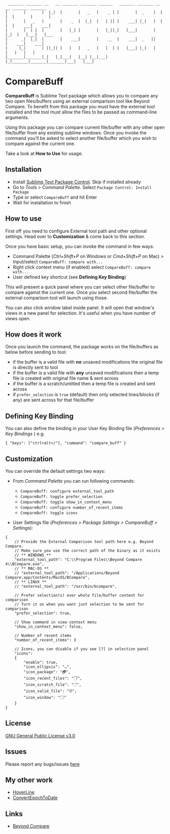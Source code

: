 ```
 _______ _______ __   __ _______ _______ ______   _______ _______ __   __ _______ _______ 
|       |       |  |_|  |       |   _   |    _ | |       |  _    |  | |  |       |       |
|       |   _   |       |    _  |  |_|  |   | || |    ___| |_|   |  | |  |    ___|    ___|
|       |  | |  |       |   |_| |       |   |_||_|   |___|       |  |_|  |   |___|   |___ 
|      _|  |_|  |       |    ___|       |    __  |    ___|  _   ||       |    ___|    ___|
|     |_|       | ||_|| |   |   |   _   |   |  | |   |___| |_|   |       |   |   |   |    
|_______|_______|_|   |_|___|   |__| |__|___|  |_|_______|_______|_______|___|   |___|    

```
# CompareBuff

**CompareBuff** is Sublime Text package which allows you to compare any two open files/buffers
using an external comparison tool like Beyond Compare. To benefit from this package you must
have the external tool installed and the tool must allow the files to be passed as command-line
arguments.

Using this package you can compare current file/buffer with any other open file/buffer from
any existing sublime windows. Once you invoke the command you'll be asked to select another
file/buffer which you wish to compare against the current one.

Take a look at **How to Use** for usage.

## Installation

* Install [Sublime Text Package Control](https://packagecontrol.io). Skip if installed already
* Go to _Tools > Command Palette_. Select `Package Control: Install Package`
* Type or select `CompareBuff` and hit Enter
* Wait for installation to finish

## How to use

First off you need to configure External tool path and other optional settings. Head over to **Customization** & come back to this section.

Once you have basic setup, you can invoke the command in few ways:

* Command Palette (_Ctrl+Shift+P_ on Windows or _Cmd+Shift+P_ on Mac) > Input/select `CompareBuff: compare with...`
* Right click context menu (if enabled) select `CompareBuff: compare with...`
* User defined key shortcut (see **Defining Key Binding**)

This will present a quick panel where you can select other file/buffer to compare against the
current one. Once you select second file/buffer the external comparison tool will launch using those.

You can also click window label inside panel. It will open that window's views in a new panel for selection. It's useful when you have number of views open.

## How does it work

Once you launch the command, the package works on the file/buffers as below before sending to tool:

* if the buffer is a valid file with **no** unsaved modifications the original file is directly sent to tool
* if the buffer is a valid file with **any** unsaved modifications then a temp file is created with original file name & sent across
* if the buffer is a scratch/untitled then a temp file is created and sent across
* if `prefer_selection` is `true` (default) then only selected lines/blocks (if any) are sent across for that file/buffer

## Defining Key Binding

You can also define the binding in your User Key Binding file (_Preferences > Key Bindings_ ) e.g.

`{ "keys": ["ctrl+alt+/"], "command": "compare_buff" }`

## Customization

You can override the default settings two ways:

* From _Command Palette_ you can run following commands:
    * `CompareBuff: configure external_tool_path`
    * `CompareBuff: toggle prefer_selection`
    * `CompareBuff: toggle show_in_context_menu`
    * `CompareBuff: configure number_of_recent_items`
    * `CompareBuff: toggle icons`

* User Settings file (_Preferences > Package Settings > CompareBuff > Settings_):
```
{
    // Provide the External Comparison tool path here e.g. Beyond Compare.
    // Make sure you use the correct path of the binary as it exists
    // ** WINDOWS **
    "external_tool_path": "C:\\Program Files\\Beyond Compare 4\\BCompare.exe",
    // ** MAC-OS **
    // "external_tool_path": "/Applications/Beyond Compare.app/Contents/MacOS/BCompare",
    // ** LINUX **
    // "external_tool_path": "/usr/bin/bcompare",

    // Prefer selection(s) over whole file/buffer content for comparison
    // Turn it on when you want just selection to be sent for comparison
    "prefer_selection": true,

    // Show command in view context menu
    "show_in_context_menu": false,

    // Number of recent items
    "number_of_recent_items": 3

    // Icons, you can disable if you see [?] in selection panel
    "icons":
    {
        "enable": true,
        "icon_ellipsis": "…",
        "icon_package": "🗗",
        "icon_recent_files": "🗍",
        "icon_scratch_file": "🗋",
        "icon_valid_file": "🗎",
        "icon_window": "🗔"
    }
}
```

## License

[GNU General Public License v3.0](https://github.com/nexional/CompareBuff/blob/master/LICENSE)

## Issues

Please report any bugs/issues [here](https://github.com/nexional/CompareBuff/issues/new)

## My other work
* [HoverLine](https://packagecontrol.io/packages/HoverLine)
* [ConvertEpochToDate](https://packagecontrol.io/packages/ConvertEpochToDate)

## Links
* [Beyond Compare](https://www.scootersoftware.com/download.php)